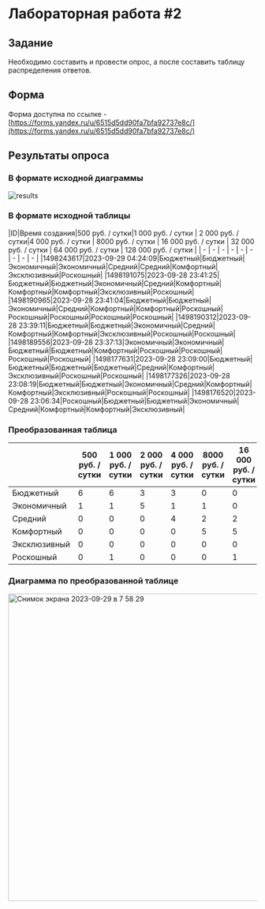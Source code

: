 # Лабораторная работа #2

## Задание
Необходимо составить и провести опрос, а после составить таблицу распределения ответов.

## Форма

Форма доступна по ссылке - [https://forms.yandex.ru/u/6515d5dd90fa7bfa92737e8c/](https://forms.yandex.ru/u/6515d5dd90fa7bfa92737e8c/)

## Результаты опроса

### В формате исходной диаграммы
![results](https://github.com/AndreevAA/bmstu-iu7-ai/assets/58621780/18ed21b6-5fed-4803-bbe1-7f334d55da06)

### В формате исходной таблицы
|ID|Время создания|500 руб. / сутки|1 000 руб. / сутки | 2 000 руб. / сутки|4 000 руб. / сутки | 8000 руб. / сутки | 16 000 руб. / сутки | 32 000 руб. / сутки | 64 000 руб. / сутки | 128 000 руб. / сутки |
| - | - | - | - | - | - | - | - | - |
|1498243617|2023-09-29 04:24:09|Бюджетный|Бюджетный|Экономичный|Экономичный|Средний|Средний|Комфортный|Эксклюзивный|Роскошный|
|1498191075|2023-09-28 23:41:25|Бюджетный|Бюджетный|Экономичный|Средний|Комфортный|Комфортный|Комфортный|Эксклюзивный|Роскошный|
|1498190965|2023-09-28 23:41:04|Бюджетный|Бюджетный|Экономичный|Средний|Комфортный|Комфортный|Роскошный|Роскошный|Роскошный|Роскошный|Роскошный|
|1498190312|2023-09-28 23:39:11|Бюджетный|Бюджетный|Экономичный|Средний|Комфортный|Комфортный|Эксклюзивный|Роскошный|Роскошный|
|1498189556|2023-09-28 23:37:13|Экономичный|Экономичный|Бюджетный|Бюджетный|Комфортный|Роскошный|Роскошный|Роскошный|Роскошный|
|1498177631|2023-09-28 23:09:00|Бюджетный|Бюджетный|Бюджетный|Бюджетный|Средний|Комфортный|Эксклюзивный|Роскошный|Роскошный|
|1498177326|2023-09-28 23:08:19|Бюджетный|Бюджетный|Экономичный|Средний|Комфортный|Комфортный|Эксклюзивный|Роскошный|Роскошный|
|1498176520|2023-09-28 23:06:34|Роскошный|Бюджетный|Бюджетный|Экономичный|Средний|Комфортный|Комфортный|Эксклюзивный|

### Преобразованная таблица 
||500 руб. / сутки|1 000 руб. / сутки | 2 000 руб. / сутки|4 000 руб. / сутки | 8000 руб. / сутки | 16 000 руб. / сутки | 32 000 руб. / сутки | 64 000 руб. / сутки | 128 000 руб. / сутки |
| - | - | - | - | - | - | - | - | - | - |
|Бюджетный|6|6|3|3|0|0|0|0|0|
|Экономичный|1|1|5|1|1|0|0|0|0|
|Средний|0|0|0|4|2|2|0|0|0|
|Комфортный|0|0|0|0|5|5|3|1|0|
|Эксклюзивный|0|0|0|0|0|0|3|2|1|
|Роскошный|0|1|0|0|0|1|2|5|7|

### Диаграмма по преобразованной таблице
<img width="623" alt="Снимок экрана 2023-09-29 в 7 58 29" src="https://github.com/AndreevAA/bmstu-iu7-ai/assets/58621780/584a8273-4743-4ca6-8962-30f37a260671">

